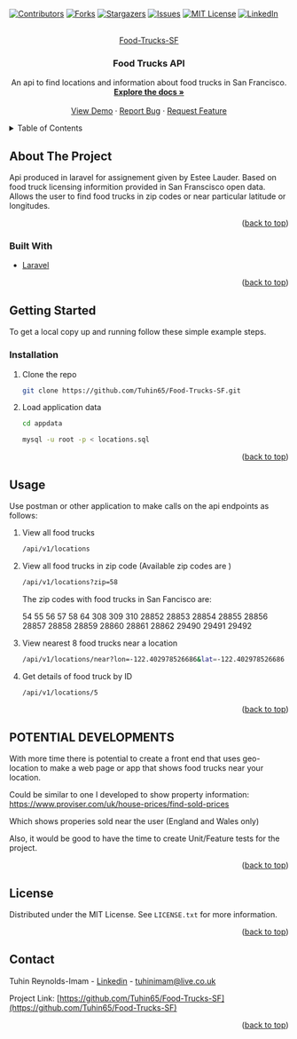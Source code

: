 <div id="top"></div>


<!-- PROJECT SHIELDS -->
<!--
*** I'm using markdown "reference style" links for readability.
*** Reference links are enclosed in brackets [ ] instead of parentheses ( ).
*** See the bottom of this document for the declaration of the reference variables
*** for contributors-url, forks-url, etc. This is an optional, concise syntax you may use.
*** https://www.markdownguide.org/basic-syntax/#reference-style-links
-->
[![Contributors][contributors-shield]][contributors-url]
[![Forks][forks-shield]][forks-url]
[![Stargazers][stars-shield]][stars-url]
[![Issues][issues-shield]][issues-url]
[![MIT License][license-shield]][license-url]
[![LinkedIn][linkedin-shield]][linkedin-url]



<!-- PROJECT LOGO -->
<br />
<div align="center">
  <a href="https://github.com/Tuhin65/Food-Trucks-SF">
    Food-Trucks-SF
  </a>

<h3 align="center">Food Trucks API</h3>

  <p align="center">
    An api to find locations and information about food trucks in San Francisco.
    <br />
    <a href="https://github.com/Tuhin65/Food-Trucks-SF"><strong>Explore the docs »</strong></a>
    <br />
    <br />
    <a href="https://github.com/Tuhin65/Food-Trucks-SF">View Demo</a>
    ·
    <a href="https://github.com/Tuhin65/Food-Trucks-SF/issues">Report Bug</a>
    ·
    <a href="https://github.com/Tuhin65/Food-Trucks-SF/issues">Request Feature</a>
  </p>
</div>



<!-- TABLE OF CONTENTS -->
<details>
  <summary>Table of Contents</summary>
  <ol>
    <li>
      <a href="#about-the-project">About The Project</a>
      <ul>
        <li><a href="#built-with">Built With</a></li>
      </ul>
    </li>
    <li>
      <a href="#getting-started">Getting Started</a>
      <ul>
        <li><a href="#installation">Installation</a></li>
      </ul>
    </li>
    <li><a href="#usage">Usage</a></li>
    <li><a href="#license">License</a></li>
    <li><a href="#contact">Contact</a></li>
  </ol>
</details>



<!-- ABOUT THE PROJECT -->
## About The Project

Api  produced in laravel for assignement given by Estee Lauder.  Based on food truck licensing informition provided in San Franscisco open data.
Allows the user to find food trucks in zip codes or near particular latitude or longitudes.

<p align="right">(<a href="#top">back to top</a>)</p>



### Built With

* [Laravel](https://laravel.com)


<p align="right">(<a href="#top">back to top</a>)</p>



<!-- GETTING STARTED -->
## Getting Started

To get a local copy up and running follow these simple example steps.

### Installation

1. Clone the repo
   ```sh
   git clone https://github.com/Tuhin65/Food-Trucks-SF.git
   ```
2. Load application data
   ```sh
   cd appdata
   
   mysql -u root -p < locations.sql   
   ```


<p align="right">(<a href="#top">back to top</a>)</p>



<!-- USAGE EXAMPLES -->
## Usage

Use postman or other application to make calls on the api endpoints as follows:

1. View all food trucks
   ```sh
   /api/v1/locations 
   ```

2. View all food trucks in zip code (Available zip codes are )
   ```sh
   /api/v1/locations?zip=58   
   ```
    The zip codes with food trucks in San Fancisco are:

    54
55
56
57
58
64
308
309
310
28852
28853
28854
28855
28856
28857
28858
28859
28860
28861
28862
29490
29491
29492


3. View nearest 8 food trucks near a location
   ```sh
   /api/v1/locations/near?lon=-122.402978526686&lat=-122.402978526686
   ```



4. Get details of food truck by ID
   ```sh
   /api/v1/locations/5
   ```



<p align="right">(<a href="#top">back to top</a>)</p>





<!-- POTENTIAL FUTURE DEVELOPMENT -->
## POTENTIAL DEVELOPMENTS

With more time there is potential to create a front end that uses geo-location to make a web page or app that shows food trucks near your location.

Could be similar to one I developed to show property information: https://www.proviser.com/uk/house-prices/find-sold-prices

Which shows properies sold near the user (England and Wales only)

Also, it would be good to have the time to create Unit/Feature tests for the project.

<p align="right">(<a href="#top">back to top</a>)</p>



<!-- LICENSE -->
## License

Distributed under the MIT License. See `LICENSE.txt` for more information.

<p align="right">(<a href="#top">back to top</a>)</p>



<!-- CONTACT -->
## Contact

Tuhin Reynolds-Imam - [Linkedin](https://www.linkedin.com/in/tuhin-reynolds-imam/) - tuhinimam@live.co.uk

Project Link: [https://github.com/Tuhin65/Food-Trucks-SF](https://github.com/Tuhin65/Food-Trucks-SF)

<p align="right">(<a href="#top">back to top</a>)</p>




<!-- MARKDOWN LINKS & IMAGES -->
<!-- https://www.markdownguide.org/basic-syntax/#reference-style-links -->
[contributors-shield]: https://img.shields.io/github/contributors/github_username/repo_name.svg?style=for-the-badge
[contributors-url]: https://github.com/github_username/repo_name/graphs/contributors
[forks-shield]: https://img.shields.io/github/forks/github_username/repo_name.svg?style=for-the-badge
[forks-url]: https://github.com/github_username/repo_name/network/members
[stars-shield]: https://img.shields.io/github/stars/github_username/repo_name.svg?style=for-the-badge
[stars-url]: https://github.com/github_username/repo_name/stargazers
[issues-shield]: https://img.shields.io/github/issues/github_username/repo_name.svg?style=for-the-badge
[issues-url]: https://github.com/github_username/repo_name/issues
[license-shield]: https://img.shields.io/github/license/github_username/repo_name.svg?style=for-the-badge
[license-url]: https://github.com/github_username/repo_name/blob/master/LICENSE.txt
[linkedin-shield]: https://img.shields.io/badge/-LinkedIn-black.svg?style=for-the-badge&logo=linkedin&colorB=555
[linkedin-url]: https://linkedin.com/in/linkedin_username
[product-screenshot]: images/screenshot.png
